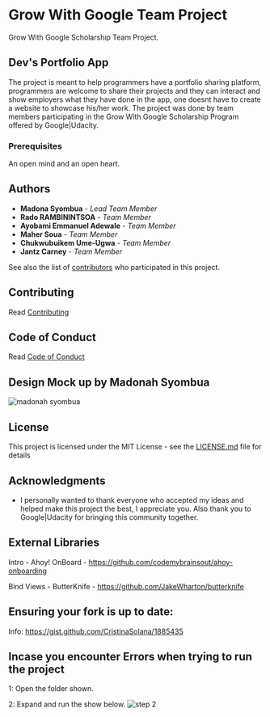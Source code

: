 # Grow With Google Team Project 
Grow With Google Scholarship Team Project.

## Dev's Portfolio App

The project is meant to help programmers have a portfolio sharing platform, programmers are welcome to share their projects and they can interact and show employers what they have done in the app, one doesnt have to create a website to showcase his/her work. The project was done by team members participating in the Grow With Google Scholarship Program offered by Google|Udacity. 

### Prerequisites
An open mind and an open heart.

## Authors
* **Madona Syombua** - *Lead Team Member* 
* **Rado RAMBININTSOA** - *Team Member*
* **Ayobami Emmanuel Adewale** - *Team Member*
* **Maher Soua** - *Team Member*
* **Chukwubuikem Ume-Ugwa** - *Team Member*
* **Jantz Carney** - *Team Member*



See also the list of [contributors](https://github.com/Madonahs/GrowWithGoogleTeamProject/settings/collaboration) who participated in this project.

## Contributing
Read [Contributing](https://gist.github.com/PurpleBooth/b24679402957c63ec426)

## Code of Conduct

Read [Code of Conduct](https://github.com/Madonahs/GrowWithGoogleTeamProject/blob/master/CODE_OF_CONDUCT.md)

## Design Mock up by Madonah Syombua

![madonah syombua](https://user-images.githubusercontent.com/11560987/36348146-a8a19fc6-142e-11e8-8e9a-31f5e3d22f2b.png)

## License

This project is licensed under the MIT License - see the [LICENSE.md](LICENSE.md) file for details

## Acknowledgments

* I personally wanted to thank everyone who accepted my ideas and helped make this project the best, I appreciate you. Also thank you to Google|Udacity for bringing this community together.

## External Libraries
Intro - Ahoy! OnBoard - https://github.com/codemybrainsout/ahoy-onboarding

Bind Views - ButterKnife - https://github.com/JakeWharton/butterknife

## Ensuring your fork is up to date:
Info: https://gist.github.com/CristinaSolana/1885435

## Incase you encounter Errors when trying to run the project
1: Open the folder shown.

2: Expand and run the show below.
![step 2](https://user-images.githubusercontent.com/11560987/36135524-4aa70bee-1051-11e8-924c-ae70f2f22c30.PNG)
